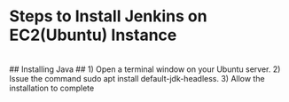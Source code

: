 # Steps to Install Jenkins on EC2(Ubuntu) Instance #
</br>
## Installing Java ##
1) Open a terminal window on your Ubuntu server.
2) Issue the command sudo apt install default-jdk-headless.
3) Allow the installation to complete

